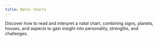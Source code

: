 ```yaml
---
title: Natal Charts
---
```

Discover how to read and interpret a natal chart, combining signs, planets, houses, and aspects to gain insight into personality, strengths, and challenges.